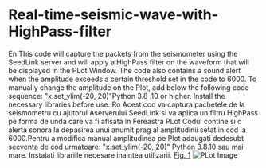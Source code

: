 # Real-time-seismic-wave-with-HighPass-filter
En
This code will capture the packets from the seismometer using the SeedLink server and will apply a HighPass filter on the waveform that will be displayed in the PLot Window. The code also contains a sound alert when the amplitude exceeds a certain threshold set in the code to 6000. To manually change the amplitude on the Plot, add below the following code sequence: "x.set_ylim(-20, 20)"Python 3.8 .10 or higher. Install the necessary libraries before use.
Ro
Acest cod va captura pachetele de la seismometru cu ajutorul Aserverului SeedLink si va aplica un filtru HighPass pe forma de unda care va fi afisata in Fereastra PLot  Codul contine si o alerta sonora la depasirea unui anumit prag al amplitudinii setat in cod la 6000.Pentru a modifica manual amplitudinea pe Plot adaugati dedesubt secventa de cod urmatoare: "x.set_ylim(-20, 20)" Python 3.8.10 sau mai mare. Instalati librariile necesare inaintea utilizarii.
[Fig. 1](https://i.ibb.co/98NTG84/Screenshot-from-2023-03-09-17-44-58.png)
<img src="https://i.ibb.co/98NTG84/Screenshot-from-2023-03-09-17-44-58.png" alt="PLot Image"/>

